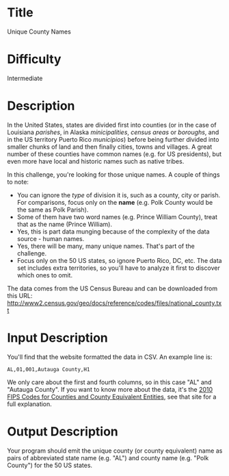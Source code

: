 # Title

Unique County Names

# Difficulty

Intermediate

# Description

In the United States, states are divided first into counties (or in the case of Louisiana *parishes*, in Alaska *minicipalities*, *census areas* or *boroughs*, and in the US territory Puerto Rico *municipios*) before being further divided into smaller chunks of land and then finally cities, towns and villages. A great number of these counties have common names (e.g. for US presidents), but even more have local and historic names such as native tribes. 

In this challenge, you're looking for those unique names. A couple of things to note:

- You can ignore the *type* of division it is, such as a county, city or parish. For comparisons, focus only on the **name** (e.g. Polk County would be the same as Polk Parish).
- Some of them have two word names (e.g. Prince William County), treat that as the name (Prince William). 
- Yes, this is part data munging because of the complexity of the data source - human names.
- Yes, there will be many, many unique names. That's part of the challenge. 
- Focus only on the 50 US states, so ignore Puerto Rico, DC, etc. The data set includes extra territories, so you'll have to analyze it first to discover which ones to omit. 

The data comes from the US Census Bureau and can be downloaded from this URL: http://www2.census.gov/geo/docs/reference/codes/files/national_county.txt 

# Input Description

You'll find that the website formatted the data in CSV. An example line is:

    AL,01,001,Autauga County,H1

We only care about the first and fourth columns, so in this case "AL" and "Autauga County". If you want to know more about the data, it's the [2010 FIPS Codes for Counties and County Equivalent Entities](https://www.census.gov/geo/reference/codes/cou.html), see that site for a full explanation. 

# Output Description

Your program should emit the unique county (or county equivalent) name as pairs of abbreviated state name (e.g. "AL") and county name (e.g. "Polk County") for the 50 US states. 
